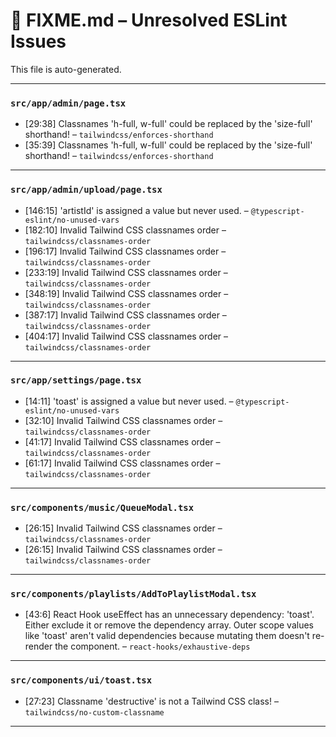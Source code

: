 # 🚧 FIXME.md – Unresolved ESLint Issues

This file is auto-generated.

---
### `src/app/admin/page.tsx`
- [29:38] Classnames 'h-full, w-full' could be replaced by the 'size-full' shorthand! – `tailwindcss/enforces-shorthand`
- [35:39] Classnames 'h-full, w-full' could be replaced by the 'size-full' shorthand! – `tailwindcss/enforces-shorthand`

---
### `src/app/admin/upload/page.tsx`
- [146:15] 'artistId' is assigned a value but never used. – `@typescript-eslint/no-unused-vars`
- [182:10] Invalid Tailwind CSS classnames order – `tailwindcss/classnames-order`
- [196:17] Invalid Tailwind CSS classnames order – `tailwindcss/classnames-order`
- [233:19] Invalid Tailwind CSS classnames order – `tailwindcss/classnames-order`
- [348:19] Invalid Tailwind CSS classnames order – `tailwindcss/classnames-order`
- [387:17] Invalid Tailwind CSS classnames order – `tailwindcss/classnames-order`
- [404:17] Invalid Tailwind CSS classnames order – `tailwindcss/classnames-order`

---
### `src/app/settings/page.tsx`
- [14:11] 'toast' is assigned a value but never used. – `@typescript-eslint/no-unused-vars`
- [32:10] Invalid Tailwind CSS classnames order – `tailwindcss/classnames-order`
- [41:17] Invalid Tailwind CSS classnames order – `tailwindcss/classnames-order`
- [61:17] Invalid Tailwind CSS classnames order – `tailwindcss/classnames-order`

---
### `src/components/music/QueueModal.tsx`
- [26:15] Invalid Tailwind CSS classnames order – `tailwindcss/classnames-order`
- [26:15] Invalid Tailwind CSS classnames order – `tailwindcss/classnames-order`

---
### `src/components/playlists/AddToPlaylistModal.tsx`
- [43:6] React Hook useEffect has an unnecessary dependency: 'toast'. Either exclude it or remove the dependency array. Outer scope values like 'toast' aren't valid dependencies because mutating them doesn't re-render the component. – `react-hooks/exhaustive-deps`

---
### `src/components/ui/toast.tsx`
- [27:23] Classname 'destructive' is not a Tailwind CSS class! – `tailwindcss/no-custom-classname`

---
